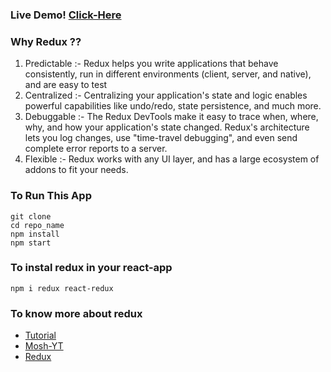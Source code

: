 ### Live Demo! [Click-Here](https://at-todo-app.netlify.app/)

### Why Redux ??
1. Predictable :-
   Redux helps you write applications that behave consistently, run in different environments (client, server, and native), and are easy to test
2. Centralized :-
   Centralizing your application's state and logic enables powerful capabilities like undo/redo, state persistence, and much more.
3. Debuggable :-
   The Redux DevTools make it easy to trace when, where, why, and how your application's state changed. Redux's architecture lets you log changes, use "time-travel debugging", and even send complete error reports to a server.
4. Flexible :-
   Redux works with any UI layer, and has a large ecosystem of addons to fit your needs.

### To Run This App

```
git clone
cd repo_name
npm install
npm start
```

### To instal redux in your react-app

```
npm i redux react-redux
```

### To know more about redux

- [Tutorial](https://redux.js.org/)
- [Mosh-YT](https://www.youtube.com/watch?v=poQXNp9ItL4)
- [Redux](https://www.npmjs.com/package/redux)
